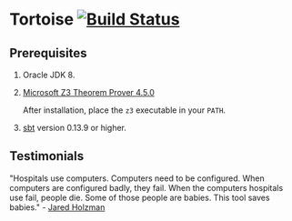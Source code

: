 # Tortoise [![Build Status](https://travis-ci.org/plasma-umass/Tortoise.svg?branch=master)](https://travis-ci.org/plasma-umass/Tortoise)

## Prerequisites

1. Oracle JDK 8.

2. [Microsoft Z3 Theorem Prover 4.5.0](https://github.com/Z3Prover/z3/releases/tag/z3-4.5.0)

   After installation, place the `z3` executable in your `PATH`.

3. [sbt](http://www.scala-sbt.org) version 0.13.9 or higher.


## Testimonials

"Hospitals use computers. Computers need to be configured. When computers are configured badly, they fail. When the computers hospitals use fail, people die. Some of those people are babies. This tool saves babies." - [Jared Holzman](https://github.com/JaredHolzman)

